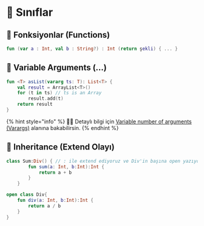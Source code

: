 # 🍎 Sınıflar

## 💠 Fonksiyonlar \(Functions\)

```kotlin
fun (var a : Int, val b : String?) : Int (return şekli) { ... }
```

## 🚄 Variable Arguments \(...\)

```kotlin
fun <T> asList(vararg ts: T): List<T> {
    val result = ArrayList<T>()
    for (t in ts) // ts is an Array
        result.add(t)
    return result
}
```

{% hint style="info" %}
‍🧙‍♂ Detaylı bilgi için [Variable number of arguments \(Varargs\)](https://kotlinlang.org/docs/reference/functions.html#variable-number-of-arguments-varargs) alanına bakabilirsin.
{% endhint %}

## 🍏 Inheritance \(Extend Olayı\)

```kotlin
class Sum:Div() { // : ile extend ediyoruz ve Div'in başına open yazıyoruz.
        fun sum(a: Int, b:Int):Int {
            return a + b
        }
    }

open class Div{
    fun div(a: Int, b:Int):Int {
        return a / b
    }
}
```

